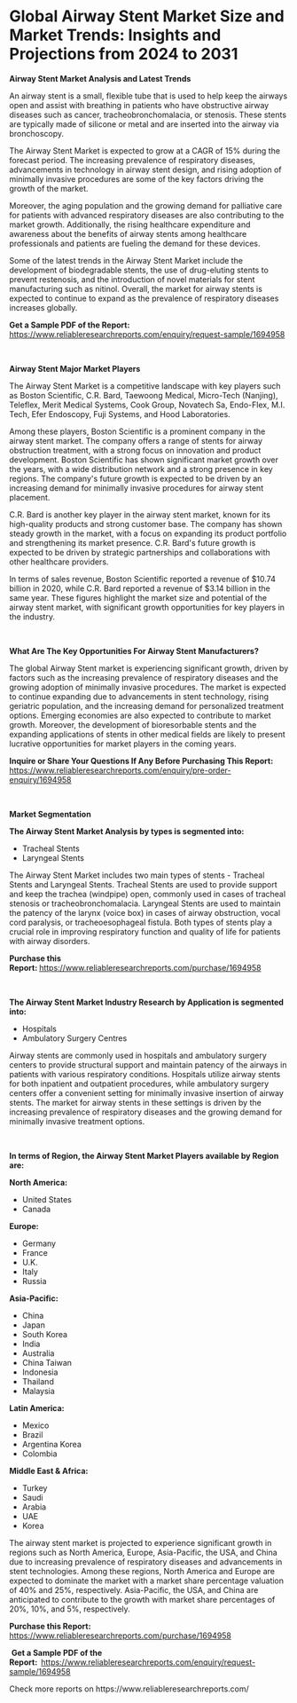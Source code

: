 <p><h1>Global Airway Stent Market Size and Market Trends: Insights and Projections from 2024 to 2031</h1></p><p><strong>Airway Stent Market Analysis and Latest Trends</strong></p>
<p><p>An airway stent is a small, flexible tube that is used to help keep the airways open and assist with breathing in patients who have obstructive airway diseases such as cancer, tracheobronchomalacia, or stenosis. These stents are typically made of silicone or metal and are inserted into the airway via bronchoscopy.</p><p>The Airway Stent Market is expected to grow at a CAGR of 15% during the forecast period. The increasing prevalence of respiratory diseases, advancements in technology in airway stent design, and rising adoption of minimally invasive procedures are some of the key factors driving the growth of the market.</p><p>Moreover, the aging population and the growing demand for palliative care for patients with advanced respiratory diseases are also contributing to the market growth. Additionally, the rising healthcare expenditure and awareness about the benefits of airway stents among healthcare professionals and patients are fueling the demand for these devices.</p><p>Some of the latest trends in the Airway Stent Market include the development of biodegradable stents, the use of drug-eluting stents to prevent restenosis, and the introduction of novel materials for stent manufacturing such as nitinol. Overall, the market for airway stents is expected to continue to expand as the prevalence of respiratory diseases increases globally.</p></p>
<p><strong>Get a Sample PDF of the Report:&nbsp;</strong> <a href="https://www.reliableresearchreports.com/enquiry/request-sample/1694958">https://www.reliableresearchreports.com/enquiry/request-sample/1694958</a></p>
<p>&nbsp;</p>
<p><strong>Airway Stent Major Market Players</strong></p>
<p><p>The Airway Stent Market is a competitive landscape with key players such as Boston Scientific, C.R. Bard, Taewoong Medical, Micro-Tech (Nanjing), Teleflex, Merit Medical Systems, Cook Group, Novatech Sa, Endo-Flex, M.I. Tech, Efer Endoscopy, Fuji Systems, and Hood Laboratories.</p><p>Among these players, Boston Scientific is a prominent company in the airway stent market. The company offers a range of stents for airway obstruction treatment, with a strong focus on innovation and product development. Boston Scientific has shown significant market growth over the years, with a wide distribution network and a strong presence in key regions. The company's future growth is expected to be driven by an increasing demand for minimally invasive procedures for airway stent placement.</p><p>C.R. Bard is another key player in the airway stent market, known for its high-quality products and strong customer base. The company has shown steady growth in the market, with a focus on expanding its product portfolio and strengthening its market presence. C.R. Bard's future growth is expected to be driven by strategic partnerships and collaborations with other healthcare providers.</p><p>In terms of sales revenue, Boston Scientific reported a revenue of $10.74 billion in 2020, while C.R. Bard reported a revenue of $3.14 billion in the same year. These figures highlight the market size and potential of the airway stent market, with significant growth opportunities for key players in the industry.</p></p>
<p>&nbsp;</p>
<p><strong>What Are The Key Opportunities For Airway Stent Manufacturers?</strong></p>
<p><p>The global Airway Stent market is experiencing significant growth, driven by factors such as the increasing prevalence of respiratory diseases and the growing adoption of minimally invasive procedures. The market is expected to continue expanding due to advancements in stent technology, rising geriatric population, and the increasing demand for personalized treatment options. Emerging economies are also expected to contribute to market growth. Moreover, the development of bioresorbable stents and the expanding applications of stents in other medical fields are likely to present lucrative opportunities for market players in the coming years.</p></p>
<p><strong>Inquire or Share Your Questions If Any Before Purchasing This Report:</strong> <a href="https://www.reliableresearchreports.com/enquiry/pre-order-enquiry/1694958">https://www.reliableresearchreports.com/enquiry/pre-order-enquiry/1694958</a></p>
<p>&nbsp;</p>
<p><strong>Market Segmentation</strong></p>
<p><strong>The Airway Stent Market Analysis by types is segmented into:</strong></p>
<p><ul><li>Tracheal Stents</li><li>Laryngeal Stents</li></ul></p>
<p><p>The Airway Stent Market includes two main types of stents - Tracheal Stents and Laryngeal Stents. Tracheal Stents are used to provide support and keep the trachea (windpipe) open, commonly used in cases of tracheal stenosis or tracheobronchomalacia. Laryngeal Stents are used to maintain the patency of the larynx (voice box) in cases of airway obstruction, vocal cord paralysis, or tracheoesophageal fistula. Both types of stents play a crucial role in improving respiratory function and quality of life for patients with airway disorders.</p></p>
<p><strong>Purchase this Report:&nbsp;</strong><a href="https://www.reliableresearchreports.com/purchase/1694958">https://www.reliableresearchreports.com/purchase/1694958</a></p>
<p>&nbsp;</p>
<p><strong>The Airway Stent Market Industry Research by Application is segmented into:</strong></p>
<p><ul><li>Hospitals</li><li>Ambulatory Surgery Centres</li></ul></p>
<p><p>Airway stents are commonly used in hospitals and ambulatory surgery centers to provide structural support and maintain patency of the airways in patients with various respiratory conditions. Hospitals utilize airway stents for both inpatient and outpatient procedures, while ambulatory surgery centers offer a convenient setting for minimally invasive insertion of airway stents. The market for airway stents in these settings is driven by the increasing prevalence of respiratory diseases and the growing demand for minimally invasive treatment options.</p></p>
<p>&nbsp;</p>
<p><strong>In terms of Region, the Airway Stent Market Players available by Region are:</strong></p>
<p>
    <p> <strong> North America: </strong>
        <ul>
            <li>United States</li>
            <li>Canada</li>
        </ul>
        </p> 
    <p> <strong> Europe: </strong>
        <ul>
            <li>Germany</li>
            <li>France</li>
            <li>U.K.</li>
            <li>Italy</li>
            <li>Russia</li>
        </ul>
        </p> 
    <p> <strong> Asia-Pacific: </strong>
        <ul>
            <li>China</li>
            <li>Japan</li>
            <li>South Korea</li>
            <li>India</li>
            <li>Australia</li>
            <li>China Taiwan</li>
            <li>Indonesia</li>
            <li>Thailand</li>
            <li>Malaysia</li>
        </ul>
        </p> 
    <p> <strong> Latin America: </strong>
        <ul>
            <li>Mexico</li>
            <li>Brazil</li>
            <li>Argentina Korea</li>
            <li>Colombia</li>
        </ul>
        </p> 
    <p> <strong> Middle East & Africa: </strong>
        <ul>
            <li>Turkey</li>
            <li>Saudi</li>
            <li>Arabia</li>
            <li>UAE</li>
            <li>Korea</li>
        </ul>
    </p>
    </p>
<p><p>The airway stent market is projected to experience significant growth in regions such as North America, Europe, Asia-Pacific, the USA, and China due to increasing prevalence of respiratory diseases and advancements in stent technologies. Among these regions, North America and Europe are expected to dominate the market with a market share percentage valuation of 40% and 25%, respectively. Asia-Pacific, the USA, and China are anticipated to contribute to the growth with market share percentages of 20%, 10%, and 5%, respectively.</p></p>
<p><strong>Purchase this Report: </strong><a href="https://www.reliableresearchreports.com/purchase/1694958">https://www.reliableresearchreports.com/purchase/1694958</a></p>
<p>&nbsp;<strong>Get a Sample PDF of the Report:&nbsp;&nbsp;</strong><a href="https://www.reliableresearchreports.com/enquiry/request-sample/1694958">https://www.reliableresearchreports.com/enquiry/request-sample/1694958</a></p>
<p><strong></strong></p>
<p>Check more reports on https://www.reliableresearchreports.com/</p>